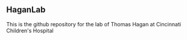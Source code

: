 ## HaganLab
This is the github repository for the lab of Thomas Hagan at Cincinnati Children's Hospital
